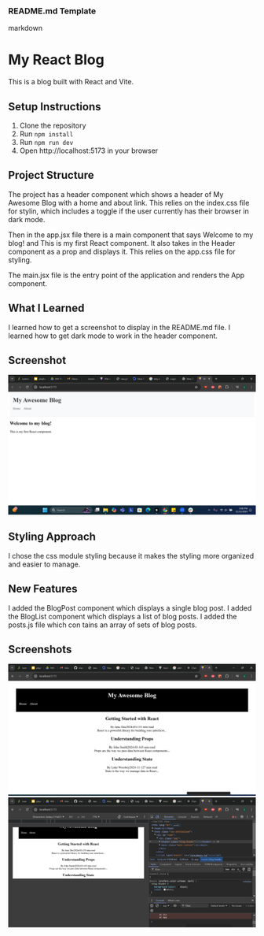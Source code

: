 ### README.md Template
markdown
# My React Blog

This is a blog built with React and Vite.

## Setup Instructions
1. Clone the repository
2. Run `npm install`
3. Run `npm run dev`
4. Open http://localhost:5173 in your browser

## Project Structure
The project has a header component which shows a header of My Awesome Blog with a home and about link.
This relies on the index.css file for stylin, which includes a toggle if the user currently has their browser in dark mode.

Then in the app.jsx file there is a main component that says Welcome to my blog! and This is my first React component.
It also takes in the Header component as a prop and displays it.
This relies on the app.css file for styling.

The main.jsx file is the entry point of the application and renders the App component.
## What I Learned
I learned how to get a screenshot to display in the README.md file.
I learned how to get dark mode to work in the header component.

## Screenshot
![my work](/src/assets/Screen.jpg)

## Styling Approach
I chose the css module styling because it makes the styling more organized and easier to manage.

## New Features
I added the BlogPost component which displays a single blog post.
I added the BlogList component which displays a list of blog posts.
I added the posts.js file which con tains an array of sets of blog posts.

## Screenshots
![my work](/src/assets/Assignment1_Desktop.jpg)
![my work](/src/assets/Assignment1_Mobile.jpg)
